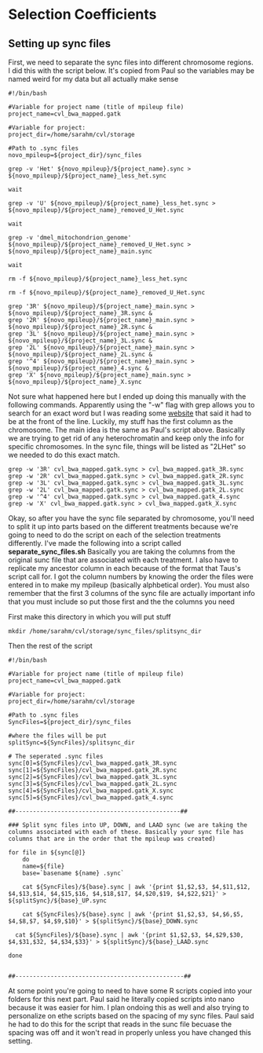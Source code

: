 # Selection Coefficients
## Setting up sync files
First, we need to separate the sync files into different chromosome regions. I did this with the script below. It's copied from Paul so the variables may be named weird for my data but all actually make sense
```
#!/bin/bash

#Variable for project name (title of mpileup file)
project_name=cvl_bwa_mapped.gatk

#Variable for project:
project_dir=/home/sarahm/cvl/storage

#Path to .sync files
novo_mpileup=${project_dir}/sync_files

grep -v 'Het' ${novo_mpileup}/${project_name}.sync > ${novo_mpileup}/${project_name}_less_het.sync

wait

grep -v 'U' ${novo_mpileup}/${project_name}_less_het.sync > ${novo_mpileup}/${project_name}_removed_U_Het.sync

wait

grep -v 'dmel_mitochondrion_genome' ${novo_mpileup}/${project_name}_removed_U_Het.sync > ${novo_mpileup}/${project_name}_main.sync

wait

rm -f ${novo_mpileup}/${project_name}_less_het.sync

rm -f ${novo_mpileup}/${project_name}_removed_U_Het.sync

grep '3R' ${novo_mpileup}/${project_name}_main.sync > ${novo_mpileup}/${project_name}_3R.sync &
grep '2R' ${novo_mpileup}/${project_name}_main.sync > ${novo_mpileup}/${project_name}_2R.sync &
grep '3L' ${novo_mpileup}/${project_name}_main.sync > ${novo_mpileup}/${project_name}_3L.sync &
grep '2L' ${novo_mpileup}/${project_name}_main.sync > ${novo_mpileup}/${project_name}_2L.sync &
grep '^4' ${novo_mpileup}/${project_name}_main.sync > ${novo_mpileup}/${project_name}_4.sync &
grep 'X' ${novo_mpileup}/${project_name}_main.sync > ${novo_mpileup}/${project_name}_X.sync 
```

Not sure what happened here but I ended up doing this manually with the following commands. Apparently using the "-w" flag with grep allows you to search for an exact word but I was reading some [website](https://www.gnu.org/savannah-checkouts/gnu/grep/manual/grep.html) that said it had to be at the front of the line. Luckily, my stuff has the first column as the chromosome. The main idea is the same as Paul's script above. Basically we are trying to get rid of any heterochromatin and keep only the info for specific chromosomes. In the sync file, things will be listed as "2LHet" so we needed to do this exact match. 
```
grep -w '3R' cvl_bwa_mapped.gatk.sync > cvl_bwa_mapped.gatk_3R.sync 
grep -w '2R' cvl_bwa_mapped.gatk.sync > cvl_bwa_mapped.gatk_2R.sync 
grep -w '3L' cvl_bwa_mapped.gatk.sync > cvl_bwa_mapped.gatk_3L.sync 
grep -w '2L' cvl_bwa_mapped.gatk.sync > cvl_bwa_mapped.gatk_2L.sync 
grep -w '^4' cvl_bwa_mapped.gatk.sync > cvl_bwa_mapped.gatk_4.sync 
grep -w 'X' cvl_bwa_mapped.gatk.sync > cvl_bwa_mapped.gatk_X.sync
```

Okay, so after you have the sync file separated by chromosome, you'll need to split it up into parts based on the different treatments because we're going to need to do the script on each of the selection treatments differently. I've made the following into a script called **separate_sync_files.sh** Basically you are taking the columns from the original sunc file that are associated with each treatment. I also have to replicate my ancestor column in each because of the format that Taus's script call for. I got the column numbers by knowing the order the files were entered in to make my mpileup (basically alphbetical order). You must also remember that the first 3 columns of the sync file are actually important info that you must include so put those first and the the columns you need

First make this directory in which you will put stuff
```
mkdir /home/sarahm/cvl/storage/sync_files/splitsync_dir
```
Then the rest of the script
```
#!/bin/bash

#Variable for project name (title of mpileup file)
project_name=cvl_bwa_mapped.gatk

#Variable for project:
project_dir=/home/sarahm/cvl/storage

#Path to .sync files
SyncFiles=${project_dir}/sync_files

#where the files will be put
splitSync=${SyncFiles}/splitsync_dir
	
# The seperated .sync files
sync[0]=${SyncFiles}/cvl_bwa_mapped.gatk_3R.sync
sync[1]=${SyncFiles}/cvl_bwa_mapped.gatk_2R.sync
sync[2]=${SyncFiles}/cvl_bwa_mapped.gatk_3L.sync
sync[3]=${SyncFiles}/cvl_bwa_mapped.gatk_2L.sync
sync[4]=${SyncFiles}/cvl_bwa_mapped.gatk_X.sync 
sync[5]=${SyncFiles}/cvl_bwa_mapped.gatk_4.sync 

##-----------------------------------------------##

### Split sync files into UP, DOWN, and LAAD sync (we are taking the columns associated with each of these. Basically your sync file has columns that are in the order that the mpileup was created)

for file in ${sync[@]}
	do
	name=${file}
	base=`basename ${name} .sync`
	
	cat ${SyncFiles}/${base}.sync | awk '{print $1,$2,$3, $4,$11,$12, $4,$13,$14, $4,$15,$16, $4,$18,$17, $4,$20,$19, $4,$22,$21}' > ${splitSync}/${base}_UP.sync
	
	cat ${SyncFiles}/${base}.sync | awk '{print $1,$2,$3, $4,$6,$5, $4,$8,$7, $4,$9,$10}' > ${splitSync}/${base}_DOWN.sync

  cat ${SyncFiles}/${base}.sync | awk '{print $1,$2,$3, $4,$29,$30, $4,$31,$32, $4,$34,$33}' > ${splitSync}/${base}_LAAD.sync

done


##------------------------------------------------##
```
At some point you're going to need to have some R scripts copied into your folders for this next part. Paul said he literally copied scripts into nano because it was easier for him. I plan ondoing this as well and also trying to personalize on ethe scripts based on the spacing of my sync files. Paul said he had to do this for the script that reads in the sunc file becuase the spacing was off and it won't read in properly unless you have changed this setting.
